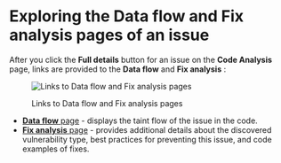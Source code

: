 # Exploring the Data flow and Fix analysis pages of an issue

After you click the **Full details** button for an issue on the **Code Analysis** page, links are provided to the **Data flow** and **Fix analysis** :

<figure><img src="../../../../.gitbook/assets/Snyk Code - Results - Issues - Data flow and Fix analysis pages.png" alt="Links to Data flow and Fix analysis pages"><figcaption><p>Links to Data flow and Fix analysis pages</p></figcaption></figure>

* [**Data flow** page](exploring-the-data-flow-page.md) - displays the taint flow of the issue in the code.
* [**Fix analysis** page](exploring-the-fix-analysis-page.md) - provides additional details about the discovered vulnerability type, best practices for preventing this issue, and code examples of fixes.

